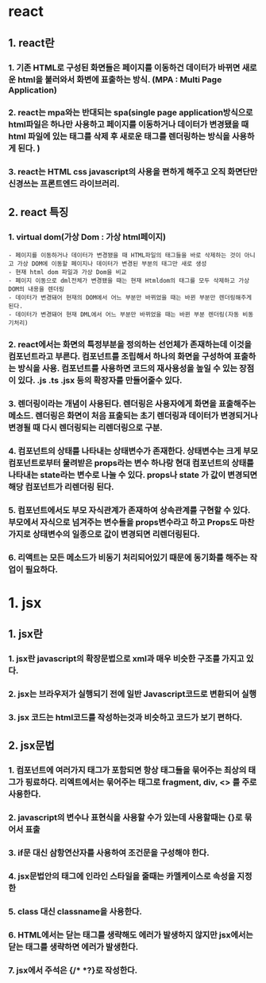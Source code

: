 # react

## 1. react란
### 1. 기존 HTML로 구성된 화면들은 페이지를 이동하건 데이터가 바뀌면 새로운 html을 불러와서 화변에 표출하는 방식. (MPA : Multi Page Application)

### 2. react는 mpa와는 반대되는 spa(single page application방식으로 html파일은 하나만 사용하고 페이지를 이동하거나 데이터가 변경됐을 때 html 파일에 있는 태그를 삭제 후 새로운 태그를 렌더링하는 방식을 사용하게 된다. )

### 3. react는 HTML css javascript의 사용을 편하게 해주고 오직 화면단만 신경쓰는 프론트엔드 라이브러리.



## 2.  react 특징
### 1. virtual dom(가상 Dom : 가상 html페이지)
    - 페이지를 이동하거나 데이터가 변경됐을 때 HTML파일의 태그들을 바로 삭제하는 것이 아니고 가상 DOM에 이동할 페이지나 데이터가 변경된 부분의 태그만 새로 생성
    - 현재 html dom 파일과 가상 Dom을 비교
    - 페이지 이동으로 dml전체가 변경됐을 때는 현재 Htmldom의 태그를 모두 삭제하고 가상 DOM의 내용을 렌더링
    - 데이터가 변경돼어 현재의 DOM에서 어느 부분만 바뀌었을 때는 바뀐 부분만 렌더링해주게 된다.
    - 데이터가 변경돼어 현재 DML에서 어느 부분만 바뀌었을 때는 바뀐 부분 렌더링(자동 비동기처리)

### 2. react에서는 화면의 특정부분을 정의하는 선언체가 존재하는데 이것을 컴포넌트라고 부른다. 컴포넌트를 조립해서 하나의 화면을 구성하여 표출하는 방식을 사용. 컴포넌트를 사용하면 코드의 재사용성을 높일 수 있는 장점이 있다. .js .ts .jsx 등의 확장자를 만들어줄수 있다.

### 3. 렌더링이라는 개념이 사용된다. 렌더링은 사용자에게 화면을 표출해주는 메소드.  렌더링은 화면이 처음 표출되는 초기 렌더링과 데이터가 변경되거나 변경될 때 다시 렌더링되는 리렌더링으로 구분.

### 4. 컴포넌트의 상태를 나타내는 상태변수가 존재한다. 상태변수는 크게 부모 컴포넌트로부터 물려받은 props라는 변수 하나랑 현대 컴포넌트의 상태를 나타내는 state라는 변수로 나눌 수 있다. props나 state 가 값이 변경되면 해당 컴포넌트가 리렌더링 된다.


### 5. 컴포넌트에서도 부모 자식관계가 존재하여 상속관계를 구현할 수 있다. 부모에서 자식으로 넘겨주는 변수들을 props변수라고 하고 Props도 마찬가지로 상태변수의 일종으로 값이 변경되면 리렌더링된다.

### 6. 리액트는 모든 메소드가 비동기 처리되어있기 때문에 동기화를 해주는 작업이 필요하다.




# 1. jsx
## 1. jsx란
### 1. jsx란 javascript의 확장문법으로 xml과 매우 비슷한 구조를 가지고 있다.
### 2. jsx는 브라우저가 실행되기 전에 일반 Javascript코드로 변환되어 실행
### 3. jsx 코드는 html코드를 작성하는것과 비슷하고 코드가 보기 편하다.


## 2. jsx문법

### 1. 컴포넌트에 여러가지 태그가 포함되면 항상 태그들을 묶어주는 최상의 태그가 핑료하다. 리엑트에서는 묶어주는 태그로 fragment, div, <> 를 주로 사용한다.

### 2. javascript의 변수나 표현식을 사용할 수가 있는데 사용할때는 {}로 묶어서 표출

### 3. if문 대신 삼항연산자를 사용하여 조건문을 구성해야 한다.
### 4. jsx문법안의 태그에 인라인 스타일을 줄때는 카멜케이스로 속성을 지정한 

### 5. class 대신 classname을 사용한다.
### 6. HTML에서는 닫는 태그를 생략해도 에러가 발생하지 않지만  jsx에서는 닫는 태그를 생략하면 에러가 발생한다.
### 7. jsx에서 주석은 {/* *?}로 작성한다.



